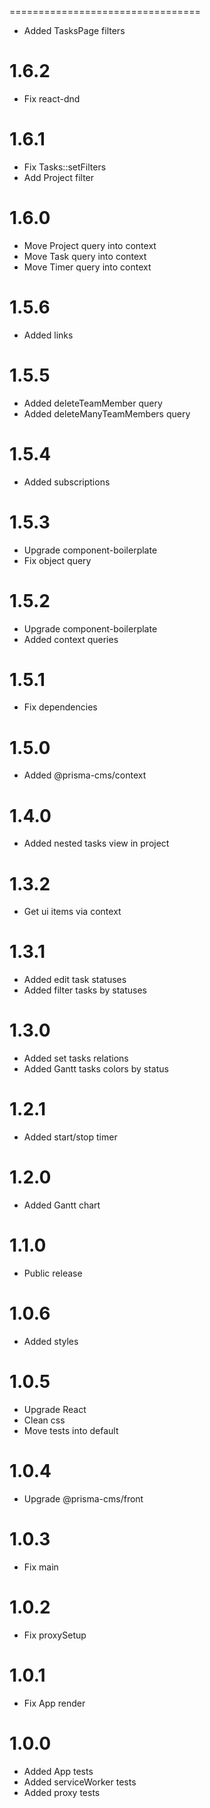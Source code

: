 =================================
- Added TasksPage filters

1.6.2
=================================
- Fix react-dnd

1.6.1
=================================
- Fix Tasks::setFilters
- Add Project filter

1.6.0
=================================
- Move Project query into context
- Move Task query into context
- Move Timer query into context

1.5.6
=================================
- Added links

1.5.5
=================================
- Added deleteTeamMember query
- Added deleteManyTeamMembers query

1.5.4
=================================
- Added subscriptions

1.5.3
=================================
- Upgrade component-boilerplate
- Fix object query

1.5.2
=================================
- Upgrade component-boilerplate
- Added context queries

1.5.1
=================================
- Fix dependencies

1.5.0
=================================
- Added @prisma-cms/context

1.4.0
=================================
- Added nested tasks view in project

1.3.2
=================================
- Get ui items via context

1.3.1
=================================
- Added edit task statuses
- Added filter tasks by statuses

1.3.0
=================================
- Added set tasks relations
- Added Gantt tasks colors by status

1.2.1
=================================
- Added start/stop timer

1.2.0
=================================
- Added Gantt chart

1.1.0
=================================
- Public release

1.0.6
=================================
- Added styles

1.0.5
=================================
- Upgrade React
- Clean css
- Move tests into default

1.0.4
=================================
- Upgrade @prisma-cms/front

1.0.3
=================================
- Fix main

1.0.2
=================================
- Fix proxySetup

1.0.1
=================================
- Fix App render

1.0.0
=================================
- Added App tests
- Added serviceWorker tests
- Added proxy tests

